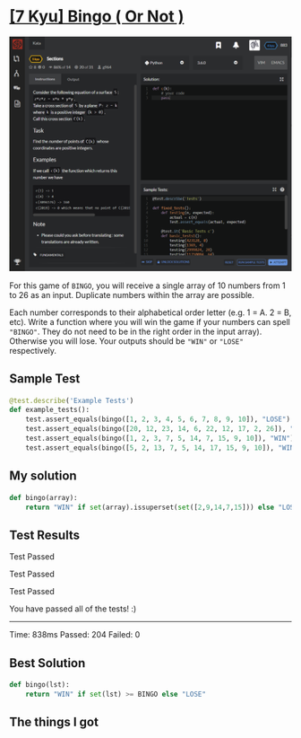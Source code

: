 # [[7 Kyu] Bingo ( Or Not )](https://www.codewars.com/kata/5a1ee4dfffe75f0fcb000145/train/python)

![image](./Problem.png)

For this game of `BINGO`, you will receive a single array of 10 numbers from 1 to 26 as an input. Duplicate numbers within the array are possible.

Each number corresponds to their alphabetical order letter (e.g. 1 = A. 2 = B, etc). Write a function where you will win the game if your numbers can spell `"BINGO"`. They do not need to be in the right order in the input array). Otherwise you will lose. Your outputs should be `"WIN"` or `"LOSE"` respectively.



## Sample Test

```python
@test.describe('Example Tests')
def example_tests():
    test.assert_equals(bingo([1, 2, 3, 4, 5, 6, 7, 8, 9, 10]), "LOSE")        
    test.assert_equals(bingo([20, 12, 23, 14, 6, 22, 12, 17, 2, 26]), "LOSE")        
    test.assert_equals(bingo([1, 2, 3, 7, 5, 14, 7, 15, 9, 10]), "WIN")        
    test.assert_equals(bingo([5, 2, 13, 7, 5, 14, 17, 15, 9, 10]), "WIN")
```



## My solution

```python
def bingo(array): 
    return "WIN" if set(array).issuperset(set([2,9,14,7,15])) else "LOSE"
```



## Test Results

Test Passed

Test Passed

Test Passed

You have passed all of the tests! :)

---------

Time: 838ms Passed: 204 Failed: 0



## Best Solution

```python
def bingo(lst): 
    return "WIN" if set(lst) >= BINGO else "LOSE"
```



## The things I got

